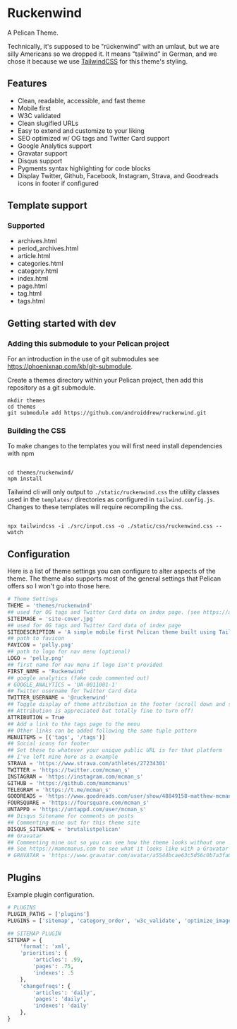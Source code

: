 # Ruckenwind

A Pelican Theme.

Technically, it's supposed to be "rückenwind" with an umlaut, but we are silly Americans so we dropped it. It means "tailwind" in German, and we chose it because we use [TailwindCSS](https://tailwindcss.com/) for this theme's styling.

## Features

- Clean, readable, accessible, and fast theme
- Mobile first
- W3C validated
- Clean slugified URLs
- Easy to extend and customize to your liking
- SEO optimized w/ OG tags and Twitter Card support
- Google Analytics support
- Gravatar support
- Disqus support
- Pygments syntax highlighting for code blocks
- Display Twitter, Github, Facebook, Instagram, Strava, and Goodreads icons in footer if configured

## Template support

### Supported

- archives.html
- period_archives.html
- article.html
- categories.html
- category.html
- index.html
- page.html
- tag.html
- tags.html

## Getting started with dev

### Adding this submodule to your Pelican project

For an introduction in the use of git submodules see https://phoenixnap.com/kb/git-submodule.

Create a themes directory within your Pelican project, then add this repository as a git submodule.

```
mkdir themes
cd themes
git submodule add https://github.com/androiddrew/ruckenwind.git
```

### Building the CSS

To make changes to the templates you will first need install dependencies with npm

```

cd themes/ruckenwind/
npm install

```

Tailwind cli will only output to `./static/ruckenwind.css` the utility classes used in the `templates/` directories as configured in `tailwind.config.js`. Changes to these templates will require recompiling the css.

```

npx tailwindcss -i ./src/input.css -o ./static/css/ruckenwind.css --watch

```

## Configuration

Here is a list of theme settings you can configure to alter aspects of the theme. The theme also supports most of the general settings that Pelican offers so I won't go into those here.

```python
# Theme Settings
THEME = 'themes/ruckenwind'
## used for OG tags and Twitter Card data on index page. (see https://ahrefs.com/blog/open-graph-meta-tags/)
SITEIMAGE = 'site-cover.jpg'
## used for OG tags and Twitter Card data of index page
SITEDESCRIPTION = 'A simple mobile first Pelican theme built using TailwindCSS.'
## path to favicon
FAVICON = 'pelly.png'
## path to logo for nav menu (optional)
LOGO = 'pelly.png'
## first name for nav menu if logo isn't provided
FIRST_NAME = 'Ruckenwind'
## google analytics (fake code commented out)
# GOOGLE_ANALYTICS = 'UA-0011001-1'
## Twitter username for Twitter Card data
TWITTER_USERNAME = '@ruckenwind'
## Toggle display of theme attribution in the footer (scroll down and see)
## Attribution is appreciated but totally fine to turn off!
ATTRIBUTION = True
## Add a link to the tags page to the menu
## Other links can be added following the same tuple pattern
MENUITEMS = [('tags', '/tags')]
## Social icons for footer
## Set these to whatever your unique public URL is for that platform
## I've left mine here as a example
STRAVA = 'https://www.strava.com/athletes/27234301'
TWITTER = 'https://twitter.com/mcman_s'
INSTAGRAM = 'https://instagram.com/mcman_s'
GITHUB = 'https://github.com/mamcmanus'
TELEGRAM = 'https://t.me/mcman_s'
GOODREADS = 'https://www.goodreads.com/user/show/48849158-matthew-mcmanus'
FOURSQUARE = 'https://foursquare.com/mcman_s'
UNTAPPD = 'https://untappd.com/user/mcman_s'
## Disqus Sitename for comments on posts
## Commenting mine out for this theme site
DISQUS_SITENAME = 'brutalistpelican'
## Gravatar
## Commenting mine out so you can see how the theme looks without one
## See https://mamcmanus.com to see what it looks like with a Gravatar
# GRAVATAR = 'https://www.gravatar.com/avatar/a5544bcae63c5d56c0b7a3fa0ab5b295?s=256'
```

## Plugins

Example plugin configuration.

```python
# PLUGINS
PLUGIN_PATHS = ['plugins']
PLUGINS = ['sitemap', 'category_order', 'w3c_validate', 'optimize_images', 'gzip_cache']

## SITEMAP PLUGIN
SITEMAP = {
    'format': 'xml',
    'priorities': {
        'articles': .99,
        'pages': .75,
        'indexes': .5
    },
    'changefreqs': {
        'articles': 'daily',
        'pages': 'daily',
        'indexes': 'daily'
    },
}
```
